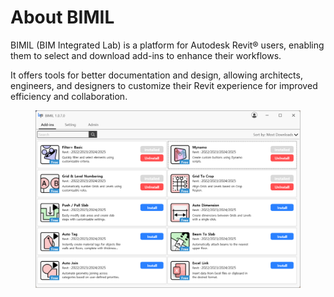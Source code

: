 # About BIMIL

BIMIL (BIM Integrated Lab) is a platform for Autodesk Revit® users, enabling them to select and download add-ins to enhance their workflows.

It offers tools for better documentation and design, allowing architects, engineers, and designers to customize their Revit experience for improved efficiency and collaboration.

<figure><img src=".gitbook/assets/image (3).png" alt=""><figcaption></figcaption></figure>
